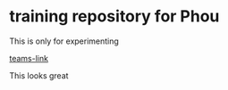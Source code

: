 # training repository for Phou
This is only for experimenting

[teams-link](https://teams.microsoft.com/l/channel/19%3a9a5981debe664626aaf80c0cce7aa5f2%40thread.skype/Generelt?groupId=46edfc25-8935-43d0-825f-af35b6e0ce98&tenantId=ca625151-ac00-4441-9024-c88fad6084da)

This looks great
